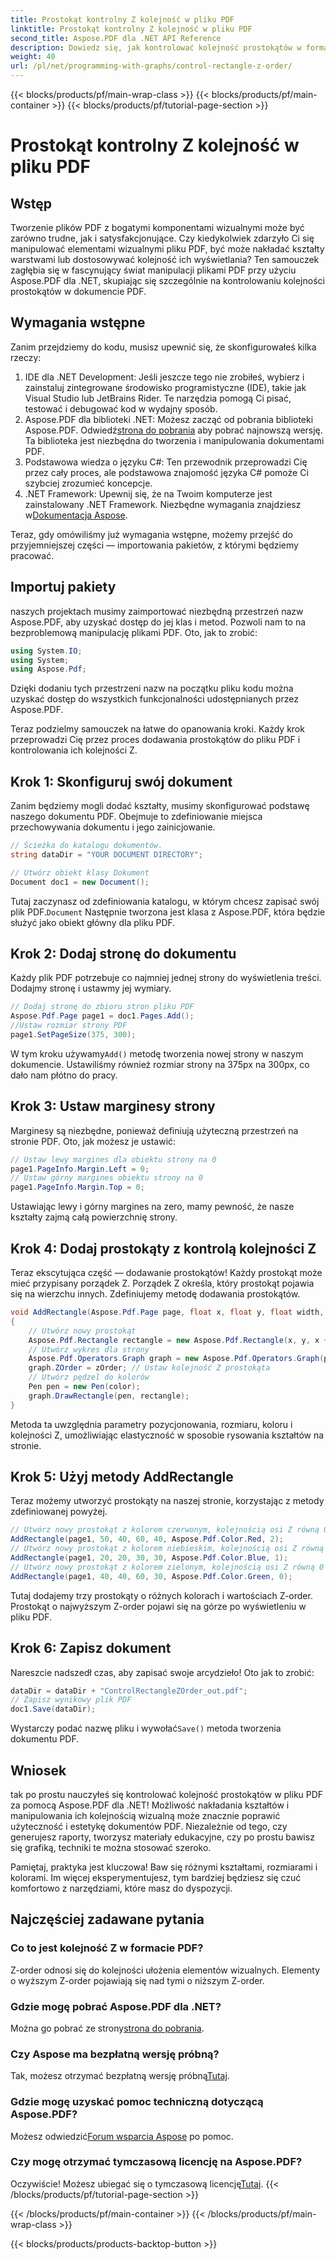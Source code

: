 ```yaml
---
title: Prostokąt kontrolny Z kolejność w pliku PDF
linktitle: Prostokąt kontrolny Z kolejność w pliku PDF
second_title: Aspose.PDF dla .NET API Reference
description: Dowiedz się, jak kontrolować kolejność prostokątów w formacie PDF za pomocą Aspose.PDF dla .NET w tym szczegółowym samouczku krok po kroku. Idealne dla programistów chcących ulepszyć dokumenty PDF.
weight: 40
url: /pl/net/programming-with-graphs/control-rectangle-z-order/
---
```


{{< blocks/products/pf/main-wrap-class >}}
{{< blocks/products/pf/main-container >}}
{{< blocks/products/pf/tutorial-page-section >}}

# Prostokąt kontrolny Z kolejność w pliku PDF

## Wstęp

Tworzenie plików PDF z bogatymi komponentami wizualnymi może być zarówno trudne, jak i satysfakcjonujące. Czy kiedykolwiek zdarzyło Ci się manipulować elementami wizualnymi pliku PDF, być może nakładać kształty warstwami lub dostosowywać kolejność ich wyświetlania? Ten samouczek zagłębia się w fascynujący świat manipulacji plikami PDF przy użyciu Aspose.PDF dla .NET, skupiając się szczególnie na kontrolowaniu kolejności prostokątów w dokumencie PDF. 

## Wymagania wstępne 

Zanim przejdziemy do kodu, musisz upewnić się, że skonfigurowałeś kilka rzeczy:

1. IDE dla .NET Development: Jeśli jeszcze tego nie zrobiłeś, wybierz i zainstaluj zintegrowane środowisko programistyczne (IDE), takie jak Visual Studio lub JetBrains Rider. Te narzędzia pomogą Ci pisać, testować i debugować kod w wydajny sposób.
2.  Aspose.PDF dla biblioteki .NET: Możesz zacząć od pobrania biblioteki Aspose.PDF. Odwiedź[strona do pobrania](https://releases.aspose.com/pdf/net/) aby pobrać najnowszą wersję. Ta biblioteka jest niezbędna do tworzenia i manipulowania dokumentami PDF.
3. Podstawowa wiedza o języku C#: Ten przewodnik przeprowadzi Cię przez cały proces, ale podstawowa znajomość języka C# pomoże Ci szybciej zrozumieć koncepcje.
4.  .NET Framework: Upewnij się, że na Twoim komputerze jest zainstalowany .NET Framework. Niezbędne wymagania znajdziesz w[Dokumentacja Aspose](https://reference.aspose.com/pdf/net/).

Teraz, gdy omówiliśmy już wymagania wstępne, możemy przejść do przyjemniejszej części — importowania pakietów, z którymi będziemy pracować.

## Importuj pakiety

naszych projektach musimy zaimportować niezbędną przestrzeń nazw Aspose.PDF, aby uzyskać dostęp do jej klas i metod. Pozwoli nam to na bezproblemową manipulację plikami PDF. Oto, jak to zrobić:

```csharp
using System.IO;
using System;
using Aspose.Pdf;
```

Dzięki dodaniu tych przestrzeni nazw na początku pliku kodu można uzyskać dostęp do wszystkich funkcjonalności udostępnianych przez Aspose.PDF.

Teraz podzielmy samouczek na łatwe do opanowania kroki. Każdy krok przeprowadzi Cię przez proces dodawania prostokątów do pliku PDF i kontrolowania ich kolejności Z.

## Krok 1: Skonfiguruj swój dokument

Zanim będziemy mogli dodać kształty, musimy skonfigurować podstawę naszego dokumentu PDF. Obejmuje to zdefiniowanie miejsca przechowywania dokumentu i jego zainicjowanie.

```csharp
// Ścieżka do katalogu dokumentów.
string dataDir = "YOUR DOCUMENT DIRECTORY";

// Utwórz obiekt klasy Dokument
Document doc1 = new Document();
```
 Tutaj zaczynasz od zdefiniowania katalogu, w którym chcesz zapisać swój plik PDF.`Document` Następnie tworzona jest klasa z Aspose.PDF, która będzie służyć jako obiekt główny dla pliku PDF.

## Krok 2: Dodaj stronę do dokumentu

Każdy plik PDF potrzebuje co najmniej jednej strony do wyświetlenia treści. Dodajmy stronę i ustawmy jej wymiary.

```csharp
// Dodaj stronę do zbioru stron pliku PDF
Aspose.Pdf.Page page1 = doc1.Pages.Add();
//Ustaw rozmiar strony PDF
page1.SetPageSize(375, 300);
```
 W tym kroku używamy`Add()` metodę tworzenia nowej strony w naszym dokumencie. Ustawiliśmy również rozmiar strony na 375px na 300px, co dało nam płótno do pracy.

## Krok 3: Ustaw marginesy strony 

Marginesy są niezbędne, ponieważ definiują użyteczną przestrzeń na stronie PDF. Oto, jak możesz je ustawić:

```csharp
// Ustaw lewy margines dla obiektu strony na 0
page1.PageInfo.Margin.Left = 0;
// Ustaw górny margines obiektu strony na 0
page1.PageInfo.Margin.Top = 0;
```
Ustawiając lewy i górny margines na zero, mamy pewność, że nasze kształty zajmą całą powierzchnię strony.

## Krok 4: Dodaj prostokąty z kontrolą kolejności Z

Teraz ekscytująca część — dodawanie prostokątów! Każdy prostokąt może mieć przypisany porządek Z. Porządek Z określa, który prostokąt pojawia się na wierzchu innych. Zdefiniujemy metodę dodawania prostokątów.

```csharp
void AddRectangle(Aspose.Pdf.Page page, float x, float y, float width, float height, Aspose.Pdf.Color color, int zOrder)
{
    // Utwórz nowy prostokąt
    Aspose.Pdf.Rectangle rectangle = new Aspose.Pdf.Rectangle(x, y, x + width, y + height);
    // Utwórz wykres dla strony
    Aspose.Pdf.Operators.Graph graph = new Aspose.Pdf.Operators.Graph(page);
    graph.ZOrder = zOrder; // Ustaw kolejność Z prostokąta
    // Utwórz pędzel do kolorów
    Pen pen = new Pen(color);
    graph.DrawRectangle(pen, rectangle);
}
```
Metoda ta uwzględnia parametry pozycjonowania, rozmiaru, koloru i kolejności Z, umożliwiając elastyczność w sposobie rysowania kształtów na stronie.

## Krok 5: Użyj metody AddRectangle

Teraz możemy utworzyć prostokąty na naszej stronie, korzystając z metody zdefiniowanej powyżej.

```csharp
// Utwórz nowy prostokąt z kolorem czerwonym, kolejnością osi Z równą 0 i określonymi wymiarami
AddRectangle(page1, 50, 40, 60, 40, Aspose.Pdf.Color.Red, 2);
// Utwórz nowy prostokąt z kolorem niebieskim, kolejnością osi Z równą 0 i określonymi wymiarami
AddRectangle(page1, 20, 20, 30, 30, Aspose.Pdf.Color.Blue, 1);
// Utwórz nowy prostokąt z kolorem zielonym, kolejnością osi Z równą 0 i określonymi wymiarami
AddRectangle(page1, 40, 40, 60, 30, Aspose.Pdf.Color.Green, 0);
```
Tutaj dodajemy trzy prostokąty o różnych kolorach i wartościach Z-order. Prostokąt o najwyższym Z-order pojawi się na górze po wyświetleniu w pliku PDF.

## Krok 6: Zapisz dokument 

Nareszcie nadszedł czas, aby zapisać swoje arcydzieło! Oto jak to zrobić:

```csharp
dataDir = dataDir + "ControlRectangleZOrder_out.pdf";
// Zapisz wynikowy plik PDF
doc1.Save(dataDir);
```
 Wystarczy podać nazwę pliku i wywołać`Save()` metoda tworzenia dokumentu PDF.

## Wniosek 

tak po prostu nauczyłeś się kontrolować kolejność prostokątów w pliku PDF za pomocą Aspose.PDF dla .NET! Możliwość nakładania kształtów i manipulowania ich kolejnością wizualną może znacznie poprawić użyteczność i estetykę dokumentów PDF. Niezależnie od tego, czy generujesz raporty, tworzysz materiały edukacyjne, czy po prostu bawisz się grafiką, techniki te można stosować szeroko.

Pamiętaj, praktyka jest kluczowa! Baw się różnymi kształtami, rozmiarami i kolorami. Im więcej eksperymentujesz, tym bardziej będziesz się czuć komfortowo z narzędziami, które masz do dyspozycji.

## Najczęściej zadawane pytania

### Co to jest kolejność Z w formacie PDF?
Z-order odnosi się do kolejności ułożenia elementów wizualnych. Elementy o wyższym Z-order pojawiają się nad tymi o niższym Z-order.

### Gdzie mogę pobrać Aspose.PDF dla .NET?
 Można go pobrać ze strony[strona do pobrania](https://releases.aspose.com/pdf/net/).

### Czy Aspose ma bezpłatną wersję próbną?
 Tak, możesz otrzymać bezpłatną wersję próbną[Tutaj](https://releases.aspose.com/).

### Gdzie mogę uzyskać pomoc techniczną dotyczącą Aspose.PDF?
 Możesz odwiedzić[Forum wsparcia Aspose](https://forum.aspose.com/c/pdf/10) po pomoc.

### Czy mogę otrzymać tymczasową licencję na Aspose.PDF?
 Oczywiście! Możesz ubiegać się o tymczasową licencję[Tutaj](https://purchase.aspose.com/temporary-license/).
{{< /blocks/products/pf/tutorial-page-section >}}

{{< /blocks/products/pf/main-container >}}
{{< /blocks/products/pf/main-wrap-class >}}

{{< blocks/products/products-backtop-button >}}

